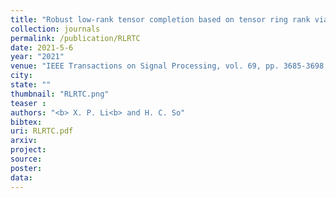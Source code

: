 ```yaml
---
title: "Robust low-rank tensor completion based on tensor ring rank via l{p,epsilon}-norm"
collection: journals
permalink: /publication/RLRTC
date: 2021-5-6
year: "2021"
venue: "IEEE Transactions on Signal Processing, vol. 69, pp. 3685-3698, May"
city: 
state: ""
thumbnail: "RLRTC.png"
teaser : 
authors: "<b> X. P. Li<b> and H. C. So"
bibtex: 
uri: RLRTC.pdf
arxiv: 
project: 
source: 
poster: 
data:
---
```

